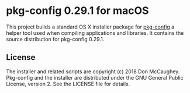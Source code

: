 pkg-config 0.29.1 for macOS
===========================

This project builds a standard OS X installer package for [pkg-config][1]
a helper tool used when compiling applications and libraries. It contains the
source distribution for pkg-config 0.29.1.

[1]: http://www.freedesktop.org/wiki/Software/pkg-config/ "pkg-config"

## License

The installer and related scripts are copyright (c) 2018 Don McCaughey.
Pkg-config and the installer are distributed under the GNU General Public 
License, version 2.  See the LICENSE file for details.

